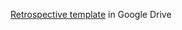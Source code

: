 [Retrospective template](https://docs.google.com/document/d/10EINucqdQNT_lQmgxRz57o1U_D13UaaYPhktIBgUkug/edit) in Google Drive
